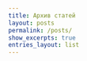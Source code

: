 ```yaml
---
title: Архив статей
layout: posts
permalink: /posts/
show_excerpts: true
entries_layout: list
---
```

